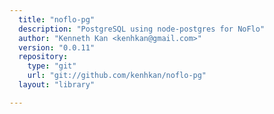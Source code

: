 ```yaml
---
  title: "noflo-pg"
  description: "PostgreSQL using node-postgres for NoFlo"
  author: "Kenneth Kan <kenhkan@gmail.com>"
  version: "0.0.11"
  repository: 
    type: "git"
    url: "git://github.com/kenhkan/noflo-pg"
  layout: "library"

---
```

